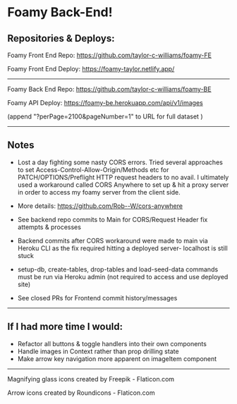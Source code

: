 # Foamy Back-End!

## Repositories & Deploys:

Foamy Front End Repo:
https://github.com/taylor-c-williams/foamy-FE

Foamy Front End Deploy:
https://foamy-taylor.netlify.app/

---

Foamy Back End Repo:
https://github.com/taylor-c-williams/foamy-BE

Foamy API Deploy:
https://foamy-be.herokuapp.com/api/v1/images

(append "?perPage=2100&pageNumber=1" to URL for full dataset )

---

## Notes

- Lost a day fighting some nasty CORS errors. Tried several approaches to set Access-Control-Allow-Origin/Methods etc for PATCH/OPTIONS/Preflight HTTP request headers to no avail. I ultimately used a workaround called CORS Anywhere to set up & hit a proxy server in order to access my foamy server from the client side.

- More details:
  https://github.com/Rob--W/cors-anywhere

- See backend repo commits to Main for CORS/Request Header fix attempts & processes
- Backend commits after CORS workaround were made to main via Heroku CLI as the fix required hitting a deployed server- localhost is still stuck
- setup-db, create-tables, drop-tables and load-seed-data commands must be run via Heroku admin (not required to access and use deployed site)
- See closed PRs for Frontend commit history/messages

---

## If I had more time I would:

- Refactor all buttons & toggle handlers into their own components
- Handle images in Context rather than prop drilling state
- Make arrow key navigation more apparent on imageItem component

---

Magnifying glass icons created by Freepik - Flaticon.com

Arrow icons created by Roundicons - Flaticon.com

